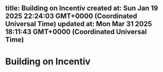 
title: Building on Incentiv
created at: Sun Jan 19 2025 22:24:03 GMT+0000 (Coordinated Universal Time)
updated at: Mon Mar 31 2025 18:11:43 GMT+0000 (Coordinated Universal Time)
---

# Building on Incentiv

          